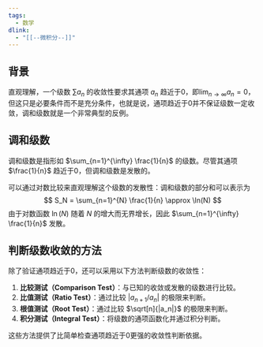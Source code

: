 ```yaml
---
tags:
  - 数学
dlink:
  - "[[--微积分--]]"
---
```

## 背景
直观理解，一个级数 $\sum a_n$ 的收敛性要求其通项 $a_n$ 趋近于0，即$\lim_{n \to \infty} a_n = 0$，但这只是必要条件而不是充分条件，也就是说，通项趋近于0并不保证级数一定收敛，调和级数就是一个非常典型的反例。

## 调和级数
调和级数是指形如 $\sum_{n=1}^{\infty} \frac{1}{n}$ 的级数。尽管其通项 $\frac{1}{n}$ 趋近于0，但调和级数是发散的。

可以通过对数比较来直观理解这个级数的发散性：调和级数的部分和可以表示为
$$ S_N = \sum_{n=1}^{N} \frac{1}{n} \approx \ln(N) $$
由于对数函数 $\ln(N)$ 随着 $N$ 的增大而无界增长，因此 $\sum_{n=1}^{\infty} \frac{1}{n}$ 发散。

## 判断级数收敛的方法
除了验证通项趋近于0，还可以采用以下方法判断级数的收敛性：

1. **比较测试（Comparison Test）**：与已知的收敛或发散的级数进行比较。
2. **比值测试（Ratio Test）**：通过比较 $|a_{n+1} / a_n|$ 的极限来判断。
3. **根值测试（Root Test）**：通过比较 $\sqrt[n]{|a_n|}$ 的极限来判断。
4. **积分测试（Integral Test）**：将级数的通项函数化并通过积分判断。

这些方法提供了比简单检查通项趋近于0更强的收敛性判断依据。



